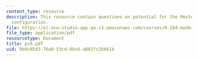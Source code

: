 ```yaml
---
content_type: resource
description: This resource contain questions on potential for the Mestel disk, Cassegrain
  configuration.
file: https://ol-ocw-studio-app-qa.s3.amazonaws.com/courses/8-284-modern-astrophysics-spring-2006/9b0c05d376a053cd8bc6a881fc2bb61b_ps9.pdf
file_type: application/pdf
resourcetype: Document
title: ps9.pdf
uid: 9b0c05d3-76a0-53cd-8bc6-a881fc2bb61b
---
```

